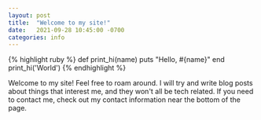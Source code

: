 ```yaml
---
layout: post
title:  "Welcome to my site!"
date:   2021-09-28 10:45:00 -0700
categories: info
---
```

{% highlight ruby %}
def print_hi(name)
  puts "Hello, #{name}"
end
print_hi('World')
{% endhighlight %}

Welcome to my site! Feel free to roam around. I will try and write blog posts about things that interest me, and they won't all be tech related. If you need to contact me, check out my contact information near the bottom of the page.